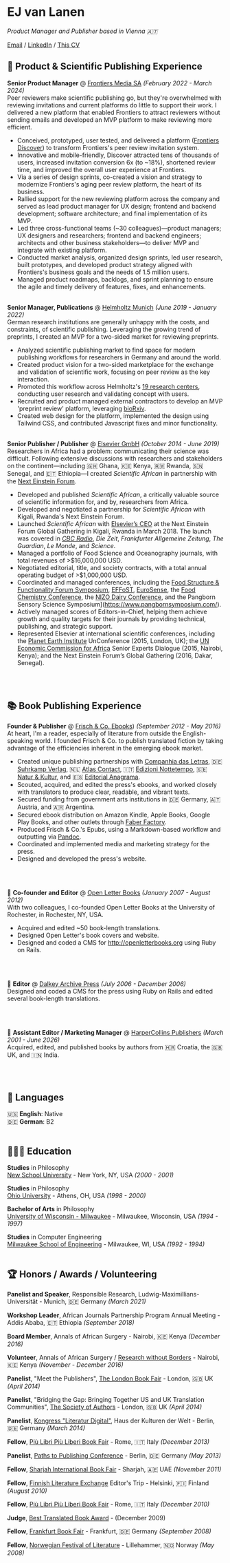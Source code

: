 # EJ van Lanen
_Product Manager and Publisher based in Vienna 🇦🇹_ <br>

[Email](mailto:ej@pm.me) / [LinkedIn](https://www.linkedin.com/in/ejvanlanen/) / [This CV](https://ejvanlanen.github.io/cv)

## 🧪 Product & Scientific Publishing Experience

**Senior Product Manager** @ [Frontiers Media SA](http://frontiersin.org) _(February 2022 - March 2024)_ <br>
Peer reviewers make scientific publishing go, but they're overwhelmed with reviewing invitations and current platforms do little to support their work. I delivered a new platform that enabled Frontiers to attract reviewers without sending emails and developed an MVP platform to make reviewing more efficient. 
- Conceived, prototyped, user tested, and delivered a platform ([Frontiers Discover](https://progressreport.frontiersin.org/innovation)) to transform Frontiers's peer review invitation system.
- Innovative and mobile-friendly, Discover attracted tens of thousands of users, increased invitation conversion 6x (to ~18%), shortened review time, and improved the overall user experience at Frontiers.
- Via a series of design sprints, co-created a vision and strategy to modernize Frontiers's aging peer review platform, the heart of its business.
- Rallied support for the new reviewing platform across the company and served as lead product manager for UX design; frontend and backend development; software architecture; and final implementation of its MVP.
- Led three cross-functional teams (~30 colleagues)—product managers; UX designers and researchers; frontend and backend engineers; architects and other business stakeholders—to deliver MVP and integrate with existing platform.
- Conducted market analysis, organized design sprints, led user research, built prototypes, and developed product strategy aligned with Frontiers's business goals and the needs of 1.5 million users.
- Managed product roadmaps, backlogs, and sprint planning to ensure the agile and timely delivery of features, fixes, and enhancements. 
<br><br>

**Senior Manager, Publications** @ [Helmholtz Munich](https://www.helmholtz-munich.de/en) _(June 2019 - January 2022)_ <br>
German research institutions are generally unhappy with the costs, and constraints, of scientific publishing. Leveraging the growing trend of preprints, I created an MVP for a two-sided market for reviewing preprints.
- Analyzed scientific publishing market to find space for modern publishing workflows for researchers in Germany and around the world.
- Created product vision for a two-sided marketplace for the exchange and validation of scientific work, focusing on peer review as the key interaction.
- Promoted this workflow across Helmholtz's [19 research centers](https://www.helmholtz.de/en/about-us/helmholtz-centers/), conducting user research and validating concept with users.
- Recruited and product managed external contractors to develop an MVP 'preprint review' platform, leveraging [bioRxiv](https://www.biorxiv.org/).
- Created web design for the platform, implemented the design using Tailwind CSS, and contributed Javascript fixes and minor functionality.
<br><br>

**Senior Publisher / Publisher** @ [Elsevier GmbH](https://www.elsevier.com/) _(October 2014 - June 2019)_ <br>
Researchers in Africa had a problem: communicating their science was difficult. Following extensive discussions with researchers and stakeholders on the continent—including 🇬🇭 Ghana, 🇰🇪 Kenya, 🇷🇼 Rwanda, 🇸🇳 Senegal, and 🇪🇹 Ethiopia—I created _Scientific African_ in partnership with the [Next Einstein Forum](https://nef.org/).
- Developed and published _Scientific African_, a critically valuable source of scientific information for, and by, researchers from Africa.
- Developed and negotiated a partnership for _Scientific African_ with Kigali, Rwanda's Next Einstein Forum.
- Launched _Scientific African_ with [Elsevier’s CEO](https://www.youtube.com/watch?v=ka__ldVfjOc) at the Next Einstein Forum Global Gathering in Kigali, Rwanda in March 2018. The launch was covered in [_CBC Radio_](https://www.cbc.ca/radio/asithappens/as-it-happens-tuesday-full-episode-1.4612977/often-sidelined-by-western-journals-african-scientists-get-their-own-peer-reviewed-publication-1.4612980), _Die Zeit_, _Frankfurter Allgemeine Zeitung_, _The Guardian_, _Le Monde_, and _Science_.
- Managed a portfolio of Food Science and Oceanography journals, with total revenues of >$16,000,000 USD.
- Negotiated editorial, title, and society contracts, with a total annual operating budget of >$1,000,000 USD.
- Coordinated and managed conferences, including the [Food Structure & Functionality Forum Symposium](https://www.elsevier.com/events/conferences/all/food-structure-and-functionality-forum-symposium), [EFFoST](https://effostconference.com/), [EuroSense](https://eurosense.elsevier.com/), the [Food Chemistry Conference](https://www.elsevier.com/events/conferences/all/food-chemistry-conference), the [NIZO Dairy Conference](https://www.nizodairyconference.com/), and the Pangborn Sensory Science Symposium](https://www.pangbornsymposium.com/).
- Actively managed scores of Editors-in-Chief, helping them achieve growth and quality targets for their journals by providing technical, publishing, and strategic support.
- Represented Elsevier at international scientific conferences, including the [Planet Earth Institute](https://planetearthinstitute.org.uk/'s) UnConference (2015, London, UK); the [UN Economic Commission for Africa](https://www.uneca.org/'s) Senior Experts Dialogue (2015, Nairobi, Kenya); and the Next Einstein Forum’s Global Gathering (2016, Dakar, Senegal).

<br><br>

## 📚 Book Publishing Experience

**Founder & Publisher** @ [Frisch & Co. Ebooks](http://web.archive.org/web/20140707074238/http://frischand.co/)) _(September 2012 - May 2016)_ <br>
At heart, I'm a reader, especially of literature from outside the English-speaking world. I founded Frisch & Co. to publish translated fiction by taking advantage of the efficiencies inherent in the emerging ebook market. 
- Created unique publishing partnerships with [Companhia das Letras](https://www.companhiadasletras.com.br/), 🇩🇪 [Suhrkamp Verlag](https://www.suhrkamp.de/), 🇳🇱 [Atlas Contact](http://www.atlascontact.nl/), 🇮🇹 [Edizioni Nottetempo](https://www.edizioninottetempo.it/), 🇸🇪 [Natur & Kultur](https://www.nok.se/), and 🇪🇸 [Editorial Anagrama](https://www.anagrama-ed.es/). 
- Scouted, acquired, and edited the press's ebooks, and worked closely with translators to produce clear, readable, and vibrant texts.
- Secured funding from government arts institutions in 🇩🇪 Germany, 🇦🇹 Austria, and 🇦🇷 Argentina.
- Secured ebook distribution on Amazon Kindle, Apple Books, Google Play Books, and other outlets through [Faber Factory](https://faberfactory.co.uk/).
- Produced Frisch & Co.'s Epubs, using a Markdown-based workflow and outputting via [Pandoc](https://www.pandoc.org/).
- Coordinated and implemented media and marketing strategy for the press.
- Designed and developed the press's website.

<br><br>

📖 **Co-founder and Editor** @ [Open Letter Books](http://openletterbooks.org) _(January 2007 - August 2012)_ <br>
With two colleagues, I co-founded Open Letter Books at the University of Rochester, in Rochester, NY, USA. 
- Acquired and edited ~50 book-length translations.
- Designed Open Letter's book covers and website.
- Designed and coded a CMS for http://openletterbooks.org using Ruby on Rails.

<br><br>


📖 **Editor** @ [Dalkey Archive Press](https://www.dalkeyarchive.com/) _(July 2006 - December 2006)_ <br>
Designed and coded a CMS for the press using Ruby on Rails and edited several book-length translations.

<br><br>


📖 **Assistant Editor / Marketing Manager** @ [HarperCollins Publishers](https://www.harpercollins.com/) _(March 2001 - June 2026)_ <br>
Acquired, edited, and published books by authors from 🇭🇷 Croatia, the 🇬🇧 UK, and 🇮🇳 India.

<br><br>

## 💬 Languages

🇺🇸 **English**: Native <br>
🇩🇪 **German**: B2
<br><br>

## 👩🏼‍🎓 Education

**Studies** in Philosophy<br>
[New School University](https://www.newschool.edu/) - New York, NY, USA _(2000 - 2001)_

**Studies** in Philosophy<br>
[Ohio University](https://www.ohio.edu/) - Athens, OH, USA _(1998 - 2000)_

**Bachelor of Arts** in Philosophy<br>
[University of Wisconsin - Milwaukee](https://uwm.edu/) - Milwaukee, Wisconsin, USA _(1994 - 1997)_

**Studies** in Computer Engineering<br>
[Milwaukee School of Engineering](https://www.msoe.edu/) - Milwaukee, WI, USA _(1992 - 1994)_
<br><br>

## 🏆 Honors / Awards / Volunteering

**Panelist and Speaker**, Responsible Research, Ludwig-Maximillians-Universität - Munich, 🇩🇪 Germany _(March 2021)_

**Workshop Leader**, African Journals Partnership Program Annual Meeting - Addis Ababa, 🇪🇹 Ethiopia _(September 2018)_

**Board Member**, Annals of African Surgery - Nairobi, 🇰🇪 Kenya _(December 2016)_

**Volunteer**, Annals of African Surgery / [Research without Borders](https://elsevierfoundation.org/partnerships/research-in-developing-countries/research-without-borders/) - Nairobi, 🇰🇪 Kenya _(November - December 2016)_

**Panelist**, "Meet the Publishers", [The London Book Fair](https://www.londonbookfair.co.uk/en-gb.html) - London, 🇬🇧 UK _(April 2014)_

**Panelist**,  "Bridging the Gap: Bringing Together US and UK Translation Communities", [The Society of Authors](https://www2.societyofauthors.org/) - London, 🇬🇧 UK _(April 2014)_

**Panelist**, [Kongress "Literatur Digital"](https://archiv.hkw.de/de/programm/projekte/veranstaltung/p_100601.php), Haus der Kulturen der Welt - Berlin, 🇩🇪 Germany _(March 2014)_

**Fellow**, [Più Libri Più Liberi Book Fair](https://plpl.it/piu-libri-piu-liberi-en/) - Rome, 🇮🇹 Italy _(December 2013)_

**Panelist**, [Paths to Publishing Conference](https://blog.berlin.bard.edu/conference-paths-publishing-notes-middle-journey/) - Berlin, 🇩🇪 Germany _(May 2013)_

**Fellow**, [Sharjah International Book Fair](https://www.sibf.com/en/home) - Sharjah, 🇦🇪 UAE _(November 2011)_

**Fellow**, [Finnish Literature Exchange](https://fili.fi/en/) Editor's Trip - Helsinki, 🇫🇮 Finland _(August 2010)_

**Fellow**, [Più Libri Più Liberi Book Fair](https://plpl.it/piu-libri-piu-liberi-en/) - Rome, 🇮🇹 Italy _(December 2010)_

**Judge**, [Best Translated Book Award](https://en.wikipedia.org/wiki/Best_Translated_Book_Award) - (December 2009)

**Fellow**, [Frankfurt Book Fair](https://www.buchmesse.de/en) - Frankfurt, 🇩🇪 Germany _(September 2008)_

**Fellow**, [Norwegian Festival of Literature](https://litteraturfestival.no/en/) - Lillehammer, 🇳🇴 Norway _(May 2008)_

